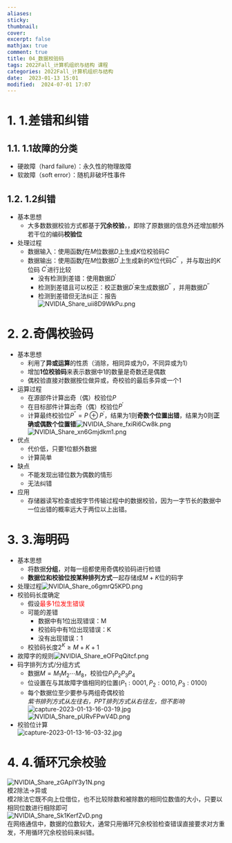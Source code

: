 ```yaml
---
aliases: 
sticky:
thumbnail:
cover: 
excerpt: false
mathjax: true
comment: true
title: 04_数据校验码
tags: 2022Fall_计算机组织与结构 课程
categories: 2022Fall_计算机组织与结构
date:  2023-01-13 15:01
modified:  2024-07-01 17:07
---
```


# 1. 1.差错和纠错

## 1.1. 1.1故障的分类

- 硬故障（hard failure）：永久性的物理故障
- 软故障（soft error）：随机非破坏性事件

## 1.2. 1.2纠错

- 基本思想
	- 大多数数据校验方式都基于**冗余校验**，，即除了原数据的信息外还增加额外若干位的编码**校验位**
- 处理过程
	- 数据输入：使用函数$f$在$M$位数据$D$上生成$K$位校验码$C$
	- 数据输出：使用函数$f$在$M$位数据$D^{'}$上生成新的$K$位代码$C^{''}$ ，并与取出的$K$位码 $C^{'}$进行比较
		- 没有检测到差错：使用数据$D^{'}$
		- 检测到差错且可以校正：校正数据$D^{'}$来生成数据$D^{''}$ ，并用数据$D^{''}$
		- 检测到差错但无法纠正：报告  
![NVIDIA_Share_uii8D9WkPu.png](https://chillcharlie-img.oss-cn-hangzhou.aliyuncs.com/img/NVIDIA_Share_uii8D9WkPu.png)

# 2. 2.奇偶校验码

- 基本思想
	- 利用了**异或运算**的性质（消除，相同异或为0，不同异或为1）
	- 增加**1位校验码**来表示数据中1的数量是奇数还是偶数
	- 偶校验直接对数据按位做异或，奇校验的最后多异或一个1
- 运算过程
	- 在源部件计算出奇（偶）校验位$P$
	- 在目标部件计算出奇（偶）校验位$P^{'}$
	- 计算最终校验位$P^{''}=P\oplus P^{'}$，结果为1则**奇数个位置出错**，结果为0则**正确或偶数个位置错**![NVIDIA_Share_fxiRi6Cw8k.png](https://chillcharlie-img.oss-cn-hangzhou.aliyuncs.com/img/NVIDIA_Share_fxiRi6Cw8k.png)![NVIDIA_Share_xn6Gmjdkm1.png](https://chillcharlie-img.oss-cn-hangzhou.aliyuncs.com/img/NVIDIA_Share_xn6Gmjdkm1.png)
- 优点
	- 代价低，只要1位额外数据
	- 计算简单
- 缺点
	- 不能发现出错位数为偶数的情形
	- 无法纠错
- 应用
	- 存储器读写检查或按字节传输过程中的数据校验，因为一字节长的数据中一位出错的概率远大于两位以上出错。

# 3. 3.海明码

- 基本思想
	- 将数据**分组**，对每一组都使用奇偶校验码进行检错
	- **数据位和校验位按某种排列方式**一起存储成$M+K$位的码字
- 处理过程![NVIDIA_Share_o6gmrQ5KPD.png](https://chillcharlie-img.oss-cn-hangzhou.aliyuncs.com/img/NVIDIA_Share_o6gmrQ5KPD.png)
- 校验码长度确定
	- 假设<font color="#ff0000">最多1位发生错误</font>
	- 可能的差错
		- 数据中有1位出现错误：M
		- 校验码中有1位出现错误：K
		- 没有出现错误：1
	- 校验码长度$2^K\ge M+K+1$     
- 故障字的规则![NVIDIA_Share_eOFPqQitcf.png](https://chillcharlie-img.oss-cn-hangzhou.aliyuncs.com/img/NVIDIA_Share_eOFPqQitcf.png)
- 码字排列方式/分组方式
	- 数据$M=M_1 M_2\cdots M_8$，校验位$P_1 P_2 P_3 P_4$
	- 位设置在与其故障字值相同的位置($P_1 :0001,P_2:0010,P_3:0100$)
	- 每个数据位至少要参与两组奇偶校验  
*紫书排列方式从左往右，PPT排列方式从右往左，但不影响*  
![capture-2023-01-13-16-03-19.jpg](https://chillcharlie-img.oss-cn-hangzhou.aliyuncs.com/img/capture-2023-01-13-16-03-19.jpg)  
![NVIDIA_Share_pURvFPwV4D.png](https://chillcharlie-img.oss-cn-hangzhou.aliyuncs.com/img/NVIDIA_Share_pURvFPwV4D.png)
- 校验位计算  
![capture-2023-01-13-16-03-32.jpg](https://chillcharlie-img.oss-cn-hangzhou.aliyuncs.com/img/capture-2023-01-13-16-03-32.jpg)

# 4. 4.循环冗余校验

![NVIDIA_Share_zGApIY3y1N.png](https://chillcharlie-img.oss-cn-hangzhou.aliyuncs.com/img/NVIDIA_Share_zGApIY3y1N.png)  
模2除法->异或  
模2除法它既不向上位借位，也不比较除数和被除数的相同位数值的大小，只要以相同位数进行相除即可  
![NVIDIA_Share_Sk1KerfZvD.png](https://chillcharlie-img.oss-cn-hangzhou.aliyuncs.com/img/NVIDIA_Share_Sk1KerfZvD.png)  
在网络通信中，数据的位数较大，通常只用循环冗余校验检查错误直接要求对方重发，不用循环冗余校验码来纠错。
